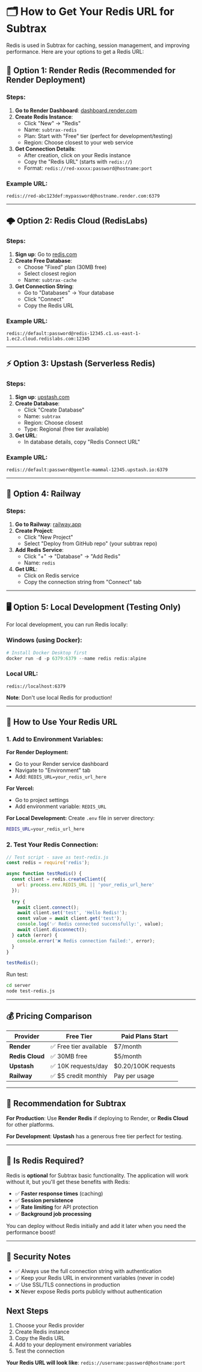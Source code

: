 # 🗂️ How to Get Your Redis URL for Subtrax

Redis is used in Subtrax for caching, session management, and improving performance. Here are your options to get a Redis URL:

## 🚀 Option 1: Render Redis (Recommended for Render Deployment)

### Steps:
1. **Go to Render Dashboard**: [dashboard.render.com](https://dashboard.render.com)
2. **Create Redis Instance**:
   - Click "New" → "Redis"
   - Name: `subtrax-redis`
   - Plan: Start with "Free" tier (perfect for development/testing)
   - Region: Choose closest to your web service
3. **Get Connection Details**:
   - After creation, click on your Redis instance
   - Copy the "Redis URL" (starts with `redis://`)
   - Format: `redis://red-xxxxx:password@hostname:port`

### Example URL:
```
redis://red-abc123def:mypassword@hostname.render.com:6379
```

---

## 🌩️ Option 2: Redis Cloud (RedisLabs)

### Steps:
1. **Sign up**: Go to [redis.com](https://redis.com/try-free/)
2. **Create Free Database**:
   - Choose "Fixed" plan (30MB free)
   - Select closest region
   - Name: `subtrax-cache`
3. **Get Connection String**:
   - Go to "Databases" → Your database
   - Click "Connect" 
   - Copy the Redis URL

### Example URL:
```
redis://default:password@redis-12345.c1.us-east-1-1.ec2.cloud.redislabs.com:12345
```

---

## ⚡ Option 3: Upstash (Serverless Redis)

### Steps:
1. **Sign up**: [upstash.com](https://upstash.com)
2. **Create Database**:
   - Click "Create Database"
   - Name: `subtrax`
   - Region: Choose closest
   - Type: Regional (free tier available)
3. **Get URL**:
   - In database details, copy "Redis Connect URL"

### Example URL:
```
redis://default:password@gentle-mammal-12345.upstash.io:6379
```

---

## 🐳 Option 4: Railway

### Steps:
1. **Go to Railway**: [railway.app](https://railway.app)
2. **Create Project**:
   - Click "New Project"
   - Select "Deploy from GitHub repo" (your subtrax repo)
3. **Add Redis Service**:
   - Click "+" → "Database" → "Add Redis"
   - Name: `redis`
4. **Get URL**:
   - Click on Redis service
   - Copy the connection string from "Connect" tab

---

## 🖥️ Option 5: Local Development (Testing Only)

For local development, you can run Redis locally:

### Windows (using Docker):
```powershell
# Install Docker Desktop first
docker run -d -p 6379:6379 --name redis redis:alpine
```

### Local URL:
```
redis://localhost:6379
```

**Note**: Don't use local Redis for production!

---

## 🔧 How to Use Your Redis URL

### 1. Add to Environment Variables:

**For Render Deployment:**
- Go to your Render service dashboard
- Navigate to "Environment" tab
- Add: `REDIS_URL=your_redis_url_here`

**For Vercel:**
- Go to project settings
- Add environment variable: `REDIS_URL`

**For Local Development:**
Create `.env` file in server directory:
```bash
REDIS_URL=your_redis_url_here
```

### 2. Test Your Redis Connection:

```javascript
// Test script - save as test-redis.js
const redis = require('redis');

async function testRedis() {
  const client = redis.createClient({
    url: process.env.REDIS_URL || 'your_redis_url_here'
  });
  
  try {
    await client.connect();
    await client.set('test', 'Hello Redis!');
    const value = await client.get('test');
    console.log('✅ Redis connected successfully:', value);
    await client.disconnect();
  } catch (error) {
    console.error('❌ Redis connection failed:', error);
  }
}

testRedis();
```

Run test:
```bash
cd server
node test-redis.js
```

---

## 💰 Pricing Comparison

| Provider | Free Tier | Paid Plans Start |
|----------|-----------|------------------|
| **Render** | ✅ Free tier available | $7/month |
| **Redis Cloud** | ✅ 30MB free | $5/month |
| **Upstash** | ✅ 10K requests/day | $0.20/100K requests |
| **Railway** | ✅ $5 credit monthly | Pay per usage |

---

## 🎯 Recommendation for Subtrax

**For Production**: Use **Render Redis** if deploying to Render, or **Redis Cloud** for other platforms.

**For Development**: **Upstash** has a generous free tier perfect for testing.

---

## 🔄 Is Redis Required?

Redis is **optional** for Subtrax basic functionality. The application will work without it, but you'll get these benefits with Redis:

- ✅ **Faster response times** (caching)
- ✅ **Session persistence** 
- ✅ **Rate limiting** for API protection
- ✅ **Background job processing**

You can deploy without Redis initially and add it later when you need the performance boost!

---

## 🚨 Security Notes

- ✅ Always use the full connection string with authentication
- ✅ Keep your Redis URL in environment variables (never in code)
- ✅ Use SSL/TLS connections in production
- ❌ Never expose Redis ports publicly without authentication

## Next Steps

1. Choose your Redis provider
2. Create Redis instance  
3. Copy the Redis URL
4. Add to your deployment environment variables
5. Test the connection

**Your Redis URL will look like**: `redis://username:password@hostname:port`